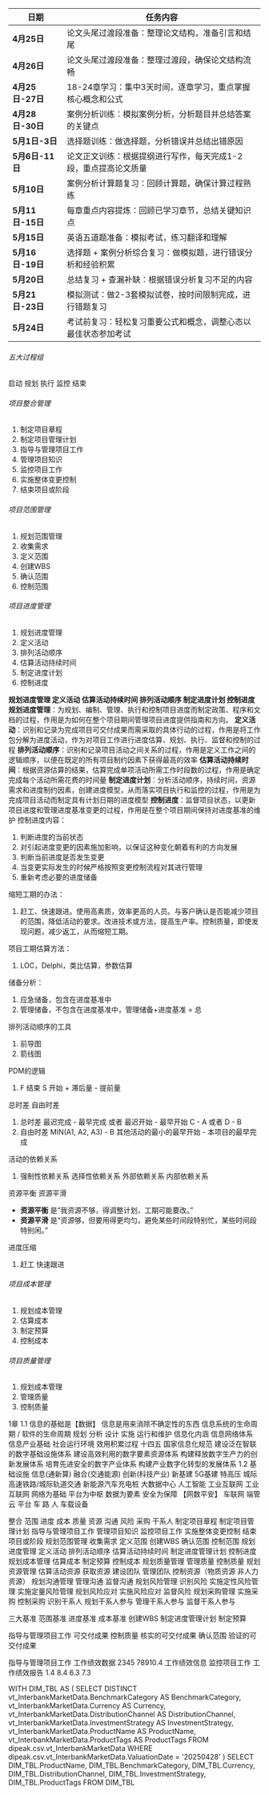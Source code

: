 

| 日期            | 任务内容                              |
| ------------- | --------------------------------- |
| **4月25日**     | 论文头尾过渡段准备：整理论文结构，准备引言和结尾          |
| **4月26日**     | 论文头尾过渡段准备：整理过渡段，确保论文结构流畅          |
| **4月25日-27日** | 18-24章学习：集中3天时间，逐章学习，重点掌握核心概念和公式  |
| **4月28日-30日** | 案例分析训练：模拟案例分析，分析题目并总结答案的关键点       |
| **5月1日-3日**   | 选择题训练：做选择题，分析错误并总结出错原因            |
| **5月6日-11日**  | 论文正文训练：根据提纲进行写作，每天完成1-2段，重点提高论文质量 |
| **5月10日**     | 案例分析计算题复习：回顾计算题，确保计算过程熟练          |
| **5月11日-15日** | 每章重点内容提炼：回顾已学习章节，总结关键知识点          |
| **5月15日**     | 英语五道题准备：模拟考试，练习翻译和理解              |
| **5月16日-19日** | 选择题 + 案例分析综合复习：做模拟题，进行错误分析和经验积累   |
| **5月20日**     | 总结复习 + 查漏补缺：根据错误分析复习不足的内容         |
| **5月21日-23日** | 模拟测试：做2-3套模拟试卷，按时间限制完成，进行错题复习     |
| **5月24日**     | 考试前复习：轻松复习重要公式和概念，调整心态以最佳状态参加考试   |

###### 五大过程组
启动 规划 执行 监控 结束

###### 项目整合管理
1. 制定项目章程
2. 制定项目管理计划
3. 指导与管理项目工作
4. 管理项目知识
5. 监控项目工作
6. 实施整体变更控制
7. 结束项目或阶段

###### 项目范围管理
1. 规划范围管理
2. 收集需求
3. 定义范围
4. 创建WBS
5. 确认范围
6. 控制范围

###### 项目进度管理
1. 规划进度管理
2. 定义活动
3. 排列活动顺序
4. 估算活动持续时间
5. 制定进度计划
6. 控制进度

**规划进度管理 定义活动 估算活动持续时间 排列活动顺序 制定进度计划 控制进度**
**规划进度管理**：为规划、编制、管理、执行和控制项目进度而制定政策、程序和文档的过程，作用是为如何在整个项目期间管理项目进度提供指南和方向。
**定义活动**：识别和记录为完成项目可交付成果而需采取的具体行动的过程，作用是将工作包分解为进度活动，作为对项目工作进行进度估算、规划、执行、监督和控制的过程
**排列活动顺序**：识别和记录项目活动之间关系的过程，作用是定义工作之间的逻辑顺序，以便在既定的所有项目制约因素下获得最高的效率
**估算活动持续时间**：根据资源估算的结果，估算完成单项活动所需工作时段数的过程，作用是确定完成每个活动所需花费的时间量
**制定进度计划**：分析活动顺序，持续时间，资源需求和进度制约因素，创建进度模型，从而落实项目执行和监控的过程，作用是为完成项目活动而制定具有计划日期的进度模型
**控制进度**：监督项目状态，以更新项目进度和管理进度基准变更的过程，作用是在整个项目期间保持对进度基准的维护
控制进度内容：
1. 判断进度的当前状态
2. 对引起进度变更的因素施加影响，以保证这种变化朝着有利的方向发展
3. 判断当前进度是否发生变更
4. 当变更实际发生的时候严格按照变更控制流程对其进行管理
5. 重新考虑必要的进度储备

缩短工期的办法：
1. 赶工、快速跟进。使用高素质，效率更高的人员。与客户确认是否能减少项目的范围，降低活动的要求。改进技术或方法，提高生产率。控制质量，即使发现问题，减少返工，从而缩短工期。

项目工期估算方法：
1. LOC，Delphi，类比估算，参数估算

储备分析：
1. 应急储备，包含在进度基准中
2. 管理储备，不包含在进度基准中，管理储备+进度基准 = 总

排列活动顺序的工具
1. 前导图
2. 箭线图

 PDM的逻辑
1. F 结束 S 开始 + 滞后量 - 提前量

总时差 自由时差
1. 总时差 最迟完成 - 最早完成 或者 最迟开始 - 最早开始 C - A 或者 D - B
2. 自由时差 MIN(A1, A2, A3) - B 其他活动的最小的最早开始 - 本项目的最早完成

活动的依赖关系
1.  强制性依赖关系 选择性依赖关系 外部依赖关系 内部依赖关系

资源平衡 资源平滑
- **资源平衡** 是“我资源不够，得调整计划，工期可能要改。”
- **资源平滑** 是“资源够，但要用得更均匀，避免某些时间段特别忙，某些时间段特别闲。”

进度压缩
1. 赶工 快速跟进
###### 项目成本管理
1. 规划成本管理
2. 估算成本
3. 制定预算
4. 控制成本

###### 项目质量管理
1. 规划成本管理
2. 管理质量
3. 控制质量



1章
1.1
信息的基础是【数据】
信息是用来消除不确定性的东西
信息系统的生命周期 / 软件的生命周期
规划 分析 设计 实施 运行和维护
信息化内涵
信息网络体系 信息产业基础 社会运行环境 效用积累过程
十四五 国家信息化规范
建设泛在智联的数字基础设施体系
建设高效利用的数字要素资源体系
构建释放数字生产力的创新发展体系
培育先进安全的数字产业体系
构建产业数字化转型的发展体系
1.2
基础设施 信息(通新算) 融合(交通能源) 创新(科技产业)
新基建 5G基建 特高压 城际高速铁路/城际轨道交通
新能源汽车充电桩 大数据中心 人工智能 工业互联网
工业互联网 网络为基础 平台为中枢 
数据为要素 安全为保障 【网数平安】
车联网 端管云
平台 车 路 人 车载设备



整合 范围 进度 成本 质量 资源 沟通 风险 采购 干系人
制定项目章程 制定项目管理计划 指导与管理项目工作 管理项目知识 监控项目工作 实施整体变更控制 结束项目或阶段
规划范围管理 收集需求 定义范围 创建WBS 确认范围 控制范围
规划进度管理 定义活动 排列活动顺序 估算活动持续时间 制定进度管理计划 控制进度
规划成本管理 估算成本 制定预算 控制成本
规划质量管理 管理质量 控制质量
规划资源管理 估算活动资源 获取资源 建设团队 管理团队 控制资源（物质资源 非人力资源）
规划沟通管理 管理沟通 监督沟通
规划风险管理 识别风险 实施定性风险管理 实施定量风险管理 规划风险应对 实施风险应对 监督风险
规划采购管理 实施采购 控制采购
识别干系人 规划干系人参与 管理干系人参与 监督干系人参与

三大基准 范围基准 进度基准 成本基准
创建WBS 制定进度管理计划 制定预算

指导与管理项目工作 可交付成果 
控制质量 核实的可交付成果
确认范围 验证的可交付成果

指导与管理项目工作 工作绩效数据
2345 78910.4 工作绩效信息
监控项目工作 工作绩效报告
1.4 8.4 6.3 7.3


WITH
  DIM_TBL AS (
    SELECT DISTINCT
      vt_InterbankMarketData.BenchmarkCategory AS BenchmarkCategory,
      vt_InterbankMarketData.Currency AS Currency,
      vt_InterbankMarketData.DistributionChannel AS DistributionChannel,
      vt_InterbankMarketData.InvestmentStrategy AS InvestmentStrategy,
      vt_InterbankMarketData.ProductName AS ProductName,
      vt_InterbankMarketData.ProductTags AS ProductTags
    FROM
      dipeak.csv.vt_InterbankMarketData
    WHERE
      dipeak.csv.vt_InterbankMarketData.ValuationDate = '20250428'
  )
SELECT
  DIM_TBL.ProductName,
  DIM_TBL.BenchmarkCategory,
  DIM_TBL.Currency,
  DIM_TBL.DistributionChannel,
  DIM_TBL.InvestmentStrategy,
  DIM_TBL.ProductTags
FROM
  DIM_TBL
 